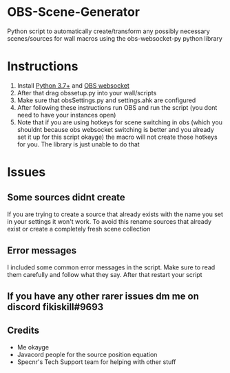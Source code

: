 # OBS-Scene-Generator
Python script to automatically create/transform any possibly necessary scenes/sources for wall macros using the obs-websocket-py python library
# Instructions
1) Install [Python 3.7+](https://www.python.org/downloads/) and [OBS websocket](https://obsproject.com/forum/resources/obs-websocket-remote-control-obs-studio-from-websockets.466/)
2) After that drag obssetup.py into your wall/scripts
4) Make sure that obsSettings.py and settings.ahk are configured
5) After following these instructions run OBS and run the script (you dont need to have your instances open)
6) Note that if you are using hotkeys for scene switching in obs (which you shouldnt because obs websocket switching is better and you already set it up for this script okayge) the macro will not create those hotkeys for you. The library is just unable to do that
# Issues
## Some sources didnt create
If you are trying to create a source that already exists with the name you set in your settings it won't work. To avoid this rename sources that already exist or create a completely fresh scene collection
## Error messages
I included some common error messages in the script. Make sure to read them carefully and follow what they say. After that restart your script
## If you have any other rarer issues dm me on discord fikiskill#9693
## Credits

- Me okayge
- Javacord people for the source position equation
- Specnr's Tech Support team for helping with other stuff
